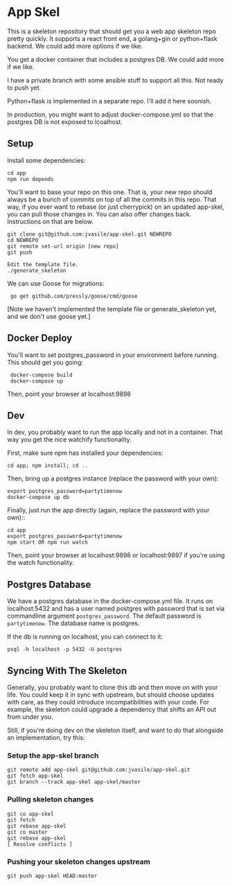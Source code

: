 # App Skel

This is a skeleton repository that should get you a web app skeleton
repo pretty quickly.  It supports a react front end, a golang+gin or
python+flask backend.  We could add more options if we like.

You get a docker container that includes a postgres DB.  We could add
more if we like.

I have a private branch with some ansible stuff to support all this.
Not ready to push yet.

Python+flask is implemented in a separate repo.  I'll add it here
soonish.

In production, you might want to adjust docker-compose.yml so that the
postgres DB is not exposed to lcoalhost.

## Setup

Install some dependencies:

    cd app
    npm run depends

You'll want to base your repo on this one.  That is, your new repo
should always be a bunch of commits on top of all the commits in this
repo.  That way, if you ever want to rebase (or just cherrypick) on an
updated app-skel, you can pull those changes in.  You can also offer
changes back.  Instructions on that are below.

    git clone git@github.com:jvasile/app-skel.git NEWREPO
    cd NEWREPO
    git remote set-url origin [new repo]
    git push
    
    Edit the template file.
    ./generate_skeleton

We can use Goose for migrations:

     go get github.com/pressly/goose/cmd/goose
     
[Note we haven't implemented the template file or generate_skeleton
yet, and we don't use goose yet.]

## Docker Deploy

You'll want to set postgres_password in your environment before
running.  This should get you going:

     docker-compose build
     docker-compose up

Then, point your browser at localhost:9898

## Dev

In dev, you probably want to run the app locally and not in a
container.  That way you get the nice watchify functionality.

First, make sure npm has installed your dependencies:

    cd app; npm install; cd ..

Then, bring up a postgres instance (replace the password with your own):

    export postgres_password=partytimenow
    docker-compose up db
    
Finally, just run the app directly (again, replace the password with your own)::

    cd app
    export postgres_password=partytimenow
    npm start OR npm run watch
    
Then, point your browser at localhost:9898 or localhost:9897 if you're
using the watch functionality.

## Postgres Database

We have a postgres database in the docker-compose.yml file.  It runs
on localhost:5432 and has a user named postgres with password that is
set via commandline argument `postgres_password`.  The default
password is `partytimenow`.  The database name is postgres.

If the db is running on localhost, you can connect to it:

    psql -h localhost -p 5432 -U postgres

## Syncing With The Skeleton

Generally, you probably want to clone this db and then move on with
your life.  You could keep it in sync with upstream, but should choose
updates with care, as they could introduce incompatibilities with your
code.  For example, the skeleton could upgrade a dependency that
shifts an API out from under you.

Still, if you're doing dev on the skeleton itself, and want to do that
alongside an implementation, try this:

### Setup the app-skel branch

    git remote add app-skel git@github.com:jvasile/app-skel.git
    git fetch app-skel
    git branch --track app-skel app-skel/master

### Pulling skeleton changes

    git co app-skel
    git fetch
    git rebase app-skel
    git co master
    git rebase app-skel
    [ Resolve conflicts ]
    
### Pushing your skeleton changes upstream

    git push app-skel HEAD:master
    

